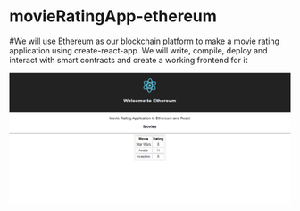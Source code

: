 # movieRatingApp-ethereum
#We will use Ethereum as our blockchain platform to make a movie rating application using create-react-app. We will write, compile, deploy and interact with smart contracts and create a working frontend for it 


<img src="/images/main.png" alt="My cool logo"/>
